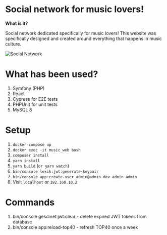 # Social network for music lovers!
<b>What is it?</b>

Social network dedicated specifically for music lovers! This website was specifically designed and created around everything that happens in music culture.

![Social Network](readme.gif)

# What has been used?
1. Symfony (PHP)
2. React
3. Cypress for E2E tests
4. PHPUnit for unit tests
5. MySQL 8

# Setup
1. `docker-compose up`
2. `docker exec -it music_web bash`
3. `composer install`
4. `yarn install`
5. `yarn build` (`or yarn watch`)
6. `bin/console lexik:jwt:generate-keypair`
7. `bin/console app:create-user admin@admin.dev admin admin`
8. Visit `localhost` or `192.168.10.2`

# Commands
1. bin/console gesdinet:jwt:clear - delete expired JWT tokens from database
2. bin/console app:reload-top40 - refresh TOP40 once a week
